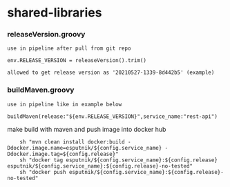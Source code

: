 # shared-libraries


### releaseVersion.groovy

```
use in pipeline after pull from git repo

env.RELEASE_VERSION = releaseVersion().trim()

allowed to get release version as '20210527-1339-8d442b5' (example)
```

### buildMaven.groovy

```
use in pipeline like in example below

buildMaven(release:"${env.RELEASE_VERSION}",service_name:"rest-api")

```
make build with maven and push image into docker hub
```
    sh "mvn clean install docker:build -Ddocker.image.name=esputnik/${config.service_name} -Ddocker.image.tag=${config.release}"
    sh "docker tag esputnik/${config.service_name}:${config.release} esputnik/${config.service_name}:${config.release}-no-tested"
    sh "docker push esputnik/${config.service_name}:${config.release}-no-tested"
```